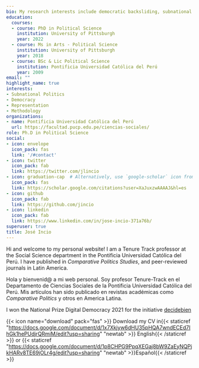 ```yaml
---
bio: My research interests include democratic backsliding, subnational politics, methodology.
education:
  courses:
  - course: PhD in Political Science
    institution: University of Pittsburgh
    year: 2022
  - course: Ms in Arts - Political Science
    institution: University of Pittsburgh
    year: 2018
  - course: BSc & Lic Political Science
    institution: Pontificia Universidad Católica del Perú
    year: 2009
email: ""
highlight_name: true
interests:
- Subnational Politics
- Democracy
- Representation
- Methodology
organizations:
- name: Pontificia Universidad Católica del Perú
  url: https://facultad.pucp.edu.pe/ciencias-sociales/
role: Ph.D in Political Science
social:
- icon: envelope
  icon_pack: fas
  link: '/#contact'
- icon: twitter
  icon_pack: fab
  link: https://twitter.com/jlincio
- icon: graduation-cap  # Alternatively, use `google-scholar` icon from `ai` icon pack
  icon_pack: fas
  link: https://scholar.google.com/citations?user=XaJuxzwAAAAJ&hl=es
- icon: github
  icon_pack: fab
  link: https://github.com/jincio
- icon: linkedin
  icon_pack: fab
  link: https://www.linkedin.com/in/jose-incio-371a76b/
superuser: true
title: José Incio
---
```


Hi and welcome to my personal website! I am a Tenure Track professor at the Social Science department in the Pontificia Universidad Católica del Perú. I have  published in *Comparative Politics Studies*, and peer-reviewed journals in Latin America. 

Hola y bienvenid@ a mi web personal. Soy profesor Tenure-Track en el Departamento de Ciencias Sociales de la Pontificia Universidad Católica del Perú. Mis artículos han sido publicado en revistas académicas como *Comparative Politics* y otros en America Latina. 

I won the National Prize Digital Democracy 2021 for the initiative [decidebien](https://joseincio.com/project/decidebien/)

{{< icon name="download" pack="fas" >}} Download my CV in{{< staticref "https://docs.google.com/document/d/1x7Xkjyw6dHU35pHQA7wndECEd7IhGk1hePUdjrQRmiM/edit?usp=sharing" "newtab" >}} English{{< /staticref >}} or {{< staticref "https://docs.google.com/document/d/1p8CHPG9PpqXEGaj8bW9ZaEyNQPjkHARv8TE69jOLr4g/edit?usp=sharing" "newtab" >}}Español{{< /staticref >}}
